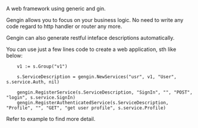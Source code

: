 A web framework using generic and gin.

Gengin allows you to focus on your business logic. No need to write any code regard to http handler or router any more.

Gengin can also generate restful inteface descriptions automatically.

You can use just a few lines code to create a web application, sth like below:

```
    v1 := s.Group("v1")

    s.ServiceDescription = gengin.NewServices("usr", v1, "User", s.service.Auth, nil)
	
    gengin.RegisterService(s.ServiceDescription, "SignIn", "", "POST", "login", s.service.SignIn)
    gengin.RegisterAuthenticatedService(s.ServiceDescription, "Profile", "", "GET", "get user profile", s.service.Profile)
```

Refer to example to find more detail.

